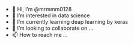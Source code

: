 - 👋 Hi, I’m @mrmmm0128
- 👀 I’m interested in data science
- 🌱 I’m currently learning deap learning by keras
- 💞️ I’m looking to collaborate on ...
- 📫 How to reach me ...

<!---
mrmmm0128/mrmmm0128 is a ✨ special ✨ repository because its `README.md` (this file) appears on your GitHub profile.
You can click the Preview link to take a look at your changes.
--->
